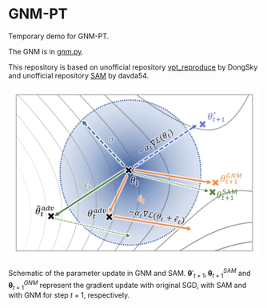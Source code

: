 # GNM-PT
Temporary demo for GNM-PT.

The GNM is in [gnm.py](https://github.com/Keke921/RSAM-PT/blob/main/gnm.py). 

This repository is based on unofficial repository [vpt_reproduce](https://github.com/DongSky/vpt_reproduce) by DongSky and unofficial repository [SAM](https://github.com/davda54/sam) by davda54.

![](sketch-sam_vs_gnm.png)

Schematic of the parameter update in GNM and SAM. 
$\boldsymbol{\theta}'_{t+1}, \boldsymbol{\theta}^{SAM}_{t+1}$ and $\boldsymbol{\theta}^{GNM}_{t+1}$ represent the gradient update with original SGD, with SAM and with GNM for step $t+1$, respectively.
